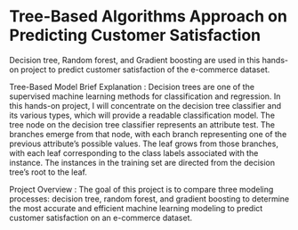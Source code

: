 # Tree-Based Algorithms Approach on Predicting Customer Satisfaction

Decision tree, Random forest, and Gradient boosting are used in this hands-on project to predict customer satisfaction of the e-commerce dataset.

Tree-Based Model Brief Explanation :
Decision trees are one of the supervised machine learning methods for classification and regression. In this hands-on project, I will concentrate on the decision tree classifier and its various types, which will provide a readable classification model. The tree node on the decision tree classifier represents an attribute test. The branches emerge from that node, with each branch representing one of the previous attribute’s possible values. The leaf grows from those branches, with each leaf corresponding to the class labels associated with the instance. The instances in the training set are directed from the decision tree’s root to the leaf.

Project Overview :
The goal of this project is to compare three modeling processes: decision tree, random forest, and gradient boosting to determine the most accurate and efficient machine learning modeling to predict customer satisfaction on an e-commerce dataset.
